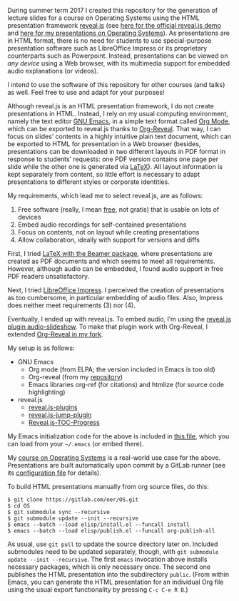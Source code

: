 <!--- Local IspellDict: en -->

During summer term 2017 I created this repository for the generation
of lecture slides for a course on Operating Systems using the HTML
presentation framework
[reveal.js](https://github.com/hakimel/reveal.js/)
(see [here for the official reveal.js demo](http://lab.hakim.se/reveal-js/)
and [here for my presentations on Operating Systems](https://oer.gitlab.io/OS/)).
As presentations are in HTML format, there is no need for students to
use special-purpose presentation software such as LibreOffice Impress
or its proprietary counterparts such as Powerpoint.  Instead,
presentations can be viewed on *any device* using a Web browser, with
its multimedia support for embedded audio explanations (or videos).

I intend to use the software of this repository for other courses (and
talks) as well.  Feel free to use and adapt for your purposes!

Although reveal.js is an HTML presentation framework, I do not create
presentations in HTML.  Instead, I rely on my usual computing
environment, namely the text editor
[GNU Emacs](https://www.gnu.org/software/emacs/), in a simple
text format called [Org Mode](http://orgmode.org/), which can be
exported to reveal.js thanks to
[Org-Reveal](https://github.com/yjwen/org-reveal/).
That way, I can focus on slides’ contents in a highly intuitive plain
text document, which can be exported to HTML for presentation in a Web
browser (besides, presentations can be downloaded in two different
layouts in PDF format in response to students’ requests:
one PDF version contains one page per slide while the other one is
generated via [LaTeX](https://www.latex-project.org/)).  All layout
information is kept separately from content, so little effort is
necessary to adapt presentations to different styles or corporate
identities.

My requirements, which lead me to select reveal.js, are as follows:
 1. Free software (really, I mean
    [free](https://fsfe.org/about/basics/freesoftware.en.html), not
    gratis) that is usable on lots of devices
 2. Embed audio recordings for self-contained presentations
 3. Focus on contents, not on layout while creating presentations
 4. Allow collaboration, ideally with support for versions and diffs

First, I tried
[LaTeX with the Beamer package](https://en.wikibooks.org/wiki/LaTeX/Presentations),
where presentations are created as PDF documents and
which seems to meet all requirements.  However, although audio can be
embedded, I found audio support in free PDF readers unsatisfactory.

Next, I tried [LibreOffice Impress](https://www.libreoffice.org/).
I perceived the creation of presentations as too cumbersome, in
particular embedding of audio files.  Also, Impress does neither meet
requirements (3) nor (4).

Eventually, I ended up with reveal.js.
To embed audio, I’m using the
[reveal.js plugin audio-slideshow](https://github.com/rajgoel/reveal.js-plugins).
To make that plugin work with Org-Reveal, I extended
[Org-Reveal in my fork](https://github.com/lechten/org-reveal).

My setup is as follows:
 * GNU Emacs
   * Org mode (from ELPA; the version included in Emacs is too old)
   * Org-reveal (from my
     [repository](https://github.com/lechten/org-reveal))
   * Emacs libraries org-ref (for citations) and htmlize (for source
     code highlighting)
 * reveal.js
   * [reveal.js-plugins](https://github.com/rajgoel/reveal.js-plugins.git)
   * [reveal.js-jump-plugin](https://github.com/SethosII/reveal.js-jump-plugin)
   * [Reveal.js-TOC-Progress](https://github.com/e-gor/Reveal.js-TOC-Progress)

My Emacs initialization code for the above is included in
[this file](reveal-config.el), which you can load from your `~/.emacs`
(or embed there).

My [course on Operating Systems](https://gitlab.com/oer/OS) is a
real-world use case for the above.  Presentations are built automatically
upon commit by a GitLab runner (see its
[configuration file](https://gitlab.com/oer/OS/blob/master/.gitlab-ci.yml)
for details).

To build HTML presentations manually from org source files, do this:

	$ git clone https://gitlab.com/oer/OS.git
	$ cd OS
	$ git submodule sync --recursive
	$ git submodule update --init --recursive
	$ emacs --batch --load elisp/install.el --funcall install
	$ emacs --batch --load elisp/publish.el --funcall org-publish-all

As usual, use `git pull` to update the source directory later on.
Included submodules need to be updated separately, though, with
`git submodule update --init --recursive`.  The first `emacs`
invocation above installs necessary packages, which is only necessary
once.  The second one publishes the HTML presentation into the
subdirectory `public`.  (From within Emacs, you can generate the HTML
presentation for an individual Org file using the usual export
functionality by pressing `C-c C-e R B`.)
